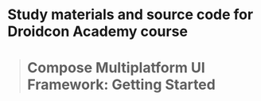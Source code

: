 # Study materials and source code for **Droidcon Academy** course 
> # Compose Multiplatform UI Framework: Getting Started 
